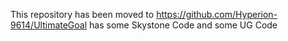 This repository has been moved to https://github.com/Hyperion-9614/UltimateGoal has some Skystone Code and some UG Code
